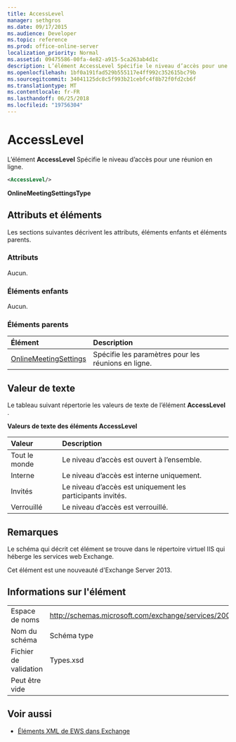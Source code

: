 ```yaml
---
title: AccessLevel
manager: sethgros
ms.date: 09/17/2015
ms.audience: Developer
ms.topic: reference
ms.prod: office-online-server
localization_priority: Normal
ms.assetid: 09475586-00fa-4e82-a915-5ca263ab4d1c
description: L’élément AccessLevel Spécifie le niveau d’accès pour une réunion en ligne.
ms.openlocfilehash: 1bf0a191fad529b555117e4ff992c352615bc79b
ms.sourcegitcommit: 34041125dc8c5f993b21cebfc4f8b72f0fd2cb6f
ms.translationtype: MT
ms.contentlocale: fr-FR
ms.lasthandoff: 06/25/2018
ms.locfileid: "19756304"
---
```

# <a name="accesslevel"></a>AccessLevel

L’élément **AccessLevel** Spécifie le niveau d’accès pour une réunion en ligne. 
  
```XML
<AccessLevel/>
```

 **OnlineMeetingSettingsType**
## <a name="attributes-and-elements"></a>Attributs et éléments

Les sections suivantes décrivent les attributs, éléments enfants et éléments parents.
  
### <a name="attributes"></a>Attributs

Aucun.
  
### <a name="child-elements"></a>Éléments enfants

Aucun.
  
### <a name="parent-elements"></a>Éléments parents

|**Élément**|**Description**|
|:-----|:-----|
|[OnlineMeetingSettings](onlinemeetingsettings.md) <br/> |Spécifie les paramètres pour les réunions en ligne.  <br/> |
   
## <a name="text-value"></a>Valeur de texte

Le tableau suivant répertorie les valeurs de texte de l’élément **AccessLevel** . 
  
**Valeurs de texte des éléments AccessLevel**

|**Valeur**|**Description**|
|:-----|:-----|
|Tout le monde  <br/> |Le niveau d’accès est ouvert à l’ensemble.  <br/> |
|Interne  <br/> |Le niveau d’accès est interne uniquement.  <br/> |
|Invités  <br/> |Le niveau d’accès est uniquement les participants invités.  <br/> |
|Verrouillé  <br/> |Le niveau d’accès est verrouillé.  <br/> |
   
## <a name="remarks"></a>Remarques

Le schéma qui décrit cet élément se trouve dans le répertoire virtuel IIS qui héberge les services web Exchange.
  
Cet élément est une nouveauté d'Exchange Server 2013.
  
## <a name="element-information"></a>Informations sur l'élément

|||
|:-----|:-----|
|Espace de noms  <br/> |http://schemas.microsoft.com/exchange/services/2006/types  <br/> |
|Nom du schéma  <br/> |Schéma type  <br/> |
|Fichier de validation  <br/> |Types.xsd  <br/> |
|Peut être vide  <br/> ||
   
## <a name="see-also"></a>Voir aussi

- [Éléments XML de EWS dans Exchange](ews-xml-elements-in-exchange.md)


